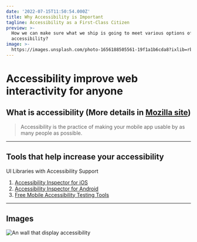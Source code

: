 ```yaml
---
date: '2022-07-15T11:50:54.000Z'
title: Why Accessibility is Important
tagline: Accessibility as a First-Class Citizen
preview: >-
  How we can make sure what we ship is going to meet various options of
  accessibility? 
image: >-
  https://images.unsplash.com/photo-1656188505561-19f1a1b6cda8?ixlib=rb-1.2.1&ixid=MnwxMjA3fDB8MHxwaG90by1wYWdlfHx8fGVufDB8fHx8&auto=format&fit=crop&w=1632&q=80
---
```


# Accessibility improve web interactivity for anyone

## What is accessibility (More details in [Mozilla site](https://developer.mozilla.org/en-US/docs/Learn/Accessibility/What_is_accessibility))

> Accessibility is the practice of making your mobile app usable by as many people as possible.

---

## Tools that help increase your accessibility

UI Libraries with Accessibility Support
1. [Accessibility Inspector for iOS](https://developer.apple.com/library/archive/documentation/Accessibility/Conceptual/AccessibilityMacOSX/OSXAXTestingApps.html)
2. [Accessibility Inspector for Android](https://support.google.com/accessibility/android/answer/6376570?hl=en-GB)
3. [Free Mobile Accessibility Testing Tools](https://www.digitala11y.com/free-mobile-accessibility-testing-tools/)

---

## Images

![An wall that display accessibility](../images/img_blog1.jpg)
